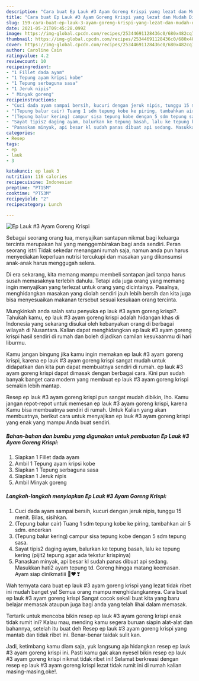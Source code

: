 ```yaml
---
description: "Cara buat Ep Lauk #3 Ayam Goreng Krispi yang lezat dan Mudah Dibuat"
title: "Cara buat Ep Lauk #3 Ayam Goreng Krispi yang lezat dan Mudah Dibuat"
slug: 159-cara-buat-ep-lauk-3-ayam-goreng-krispi-yang-lezat-dan-mudah-dibuat
date: 2021-05-21T09:45:28.099Z
image: https://img-global.cpcdn.com/recipes/25344691128436c0/680x482cq70/ep-lauk-3-ayam-goreng-krispi-foto-resep-utama.jpg
thumbnail: https://img-global.cpcdn.com/recipes/25344691128436c0/680x482cq70/ep-lauk-3-ayam-goreng-krispi-foto-resep-utama.jpg
cover: https://img-global.cpcdn.com/recipes/25344691128436c0/680x482cq70/ep-lauk-3-ayam-goreng-krispi-foto-resep-utama.jpg
author: Caroline Cain
ratingvalue: 4.2
reviewcount: 10
recipeingredient:
- "1 Fillet dada ayam"
- "1 Tepung ayam kripsi kobe"
- "1 Tepung serbaguna sasa"
- "1 Jeruk nipis"
- " Minyak goreng"
recipeinstructions:
- "Cuci dada ayam sampai bersih, kucuri dengan jeruk nipis, tunggu 15 menit. Bilas, sisihkan."
- "(Tepung balur cair) Tuang 1 sdm tepung kobe ke piring, tambahkan air 5 sdm. encerkan"
- "(Tepung balur kering) campur sisa tepung kobe dengan 5 sdm tepung sasa."
- "Sayat tipis2 daging ayam, balurkan ke tepung basah, lalu ke tepung kering (pijit2 tepung agar ada tekstur krispinya)"
- "Panaskan minyak, api besar kl sudah panas dibuat api sedang. Masukkan hati2 ayam tepung td. Goreng hingga matang keemasan. Ayam siap dinikmatiii 🥰♥️❣"
categories:
- Resep
tags:
- ep
- lauk
- 3

katakunci: ep lauk 3 
nutrition: 116 calories
recipecuisine: Indonesian
preptime: "PT15M"
cooktime: "PT53M"
recipeyield: "2"
recipecategory: Lunch

---
```



![Ep Lauk #3 Ayam Goreng Krispi](https://img-global.cpcdn.com/recipes/25344691128436c0/680x482cq70/ep-lauk-3-ayam-goreng-krispi-foto-resep-utama.jpg)

Sebagai seorang orang tua, menyajikan santapan nikmat bagi keluarga tercinta merupakan hal yang menggembirakan bagi anda sendiri. Peran seorang istri Tidak sekedar menangani rumah saja, namun anda pun harus menyediakan keperluan nutrisi tercukupi dan masakan yang dikonsumsi anak-anak harus menggugah selera.

Di era  sekarang, kita memang mampu membeli santapan jadi tanpa harus susah memasaknya terlebih dahulu. Tetapi ada juga orang yang memang ingin menyajikan yang terlezat untuk orang yang dicintainya. Pasalnya, menghidangkan masakan yang diolah sendiri jauh lebih bersih dan kita juga bisa menyesuaikan makanan tersebut sesuai kesukaan orang tercinta. 



Mungkinkah anda salah satu penyuka ep lauk #3 ayam goreng krispi?. Tahukah kamu, ep lauk #3 ayam goreng krispi adalah hidangan khas di Indonesia yang sekarang disukai oleh kebanyakan orang di berbagai wilayah di Nusantara. Kalian dapat menghidangkan ep lauk #3 ayam goreng krispi hasil sendiri di rumah dan boleh dijadikan camilan kesukaanmu di hari liburmu.

Kamu jangan bingung jika kamu ingin memakan ep lauk #3 ayam goreng krispi, karena ep lauk #3 ayam goreng krispi sangat mudah untuk didapatkan dan kita pun dapat membuatnya sendiri di rumah. ep lauk #3 ayam goreng krispi dapat dimasak dengan berbagai cara. Kini pun sudah banyak banget cara modern yang membuat ep lauk #3 ayam goreng krispi semakin lebih mantap.

Resep ep lauk #3 ayam goreng krispi pun sangat mudah dibikin, lho. Kamu jangan repot-repot untuk memesan ep lauk #3 ayam goreng krispi, karena Kamu bisa membuatnya sendiri di rumah. Untuk Kalian yang akan membuatnya, berikut cara untuk menyajikan ep lauk #3 ayam goreng krispi yang enak yang mampu Anda buat sendiri.

<!--inarticleads1-->

##### Bahan-bahan dan bumbu yang digunakan untuk pembuatan Ep Lauk #3 Ayam Goreng Krispi:

1. Siapkan 1 Fillet dada ayam
1. Ambil 1 Tepung ayam kripsi kobe
1. Siapkan 1 Tepung serbaguna sasa
1. Siapkan 1 Jeruk nipis
1. Ambil  Minyak goreng




<!--inarticleads2-->

##### Langkah-langkah menyiapkan Ep Lauk #3 Ayam Goreng Krispi:

1. Cuci dada ayam sampai bersih, kucuri dengan jeruk nipis, tunggu 15 menit. Bilas, sisihkan.
1. (Tepung balur cair) Tuang 1 sdm tepung kobe ke piring, tambahkan air 5 sdm. encerkan
1. (Tepung balur kering) campur sisa tepung kobe dengan 5 sdm tepung sasa.
1. Sayat tipis2 daging ayam, balurkan ke tepung basah, lalu ke tepung kering (pijit2 tepung agar ada tekstur krispinya)
1. Panaskan minyak, api besar kl sudah panas dibuat api sedang. Masukkan hati2 ayam tepung td. Goreng hingga matang keemasan. Ayam siap dinikmatiii 🥰♥️❣




Wah ternyata cara buat ep lauk #3 ayam goreng krispi yang lezat tidak ribet ini mudah banget ya! Semua orang mampu menghidangkannya. Cara buat ep lauk #3 ayam goreng krispi Sangat cocok sekali buat kita yang baru belajar memasak ataupun juga bagi anda yang telah lihai dalam memasak.

Tertarik untuk mencoba bikin resep ep lauk #3 ayam goreng krispi enak tidak rumit ini? Kalau mau, mending kamu segera buruan siapin alat-alat dan bahannya, setelah itu buat deh Resep ep lauk #3 ayam goreng krispi yang mantab dan tidak ribet ini. Benar-benar taidak sulit kan. 

Jadi, ketimbang kamu diam saja, yuk langsung aja hidangkan resep ep lauk #3 ayam goreng krispi ini. Pasti kamu gak akan nyesel bikin resep ep lauk #3 ayam goreng krispi nikmat tidak ribet ini! Selamat berkreasi dengan resep ep lauk #3 ayam goreng krispi lezat tidak rumit ini di rumah kalian masing-masing,oke!.

